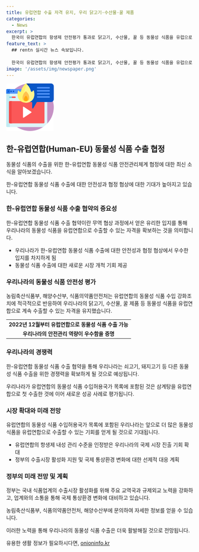 ```yaml
---
title: 유럽연합 수출 자격 유지, 우리 닭고기·수산물·꿀 제품
categories:
  - News
excerpt: >
  한국이 유럽연합의 항생제 안전평가 통과로 닭고기, 수산물, 꿀 등 동물성 식품을 유럽으로 수출 가능해졌다. 쇠고기, 돼지고기 등 다른 동물성 식품 수출 협상에서도 이점을 기대하고 있다. 유럽연합의 식품 항생제 강화조치에 적극적으로 대응한 결과로, 유럽연합으로의 동물성 식품 수출 자격을 유지할 것으로 전망되며, 이는 국내 식품업계에 긍정적인 영향을 미칠 것으로 기대된다.
feature_text: >
  ## rentn 실시간 뉴스 속보입니다.

  한국이 유럽연합의 항생제 안전평가 통과로 닭고기, 수산물, 꿀 등 동물성 식품을 유럽으로 수출 가능해졌다. 쇠고기, 돼지고기 등 다른 동물성 식품 수출 협상에서도 이점을 기대하고 있다. 유럽연합의 식품 항생제 강화조치에 적극적으로 대응한 결과로, 유럽연합으로의 동물성 식품 수출 자격을 유지할 것으로 전망되며, 이는 국내 식품업계에 긍정적인 영향을 미칠 것으로 기대된다.
image: '/assets/img/newspaper.png'
---
```


<p><img src="/assets/img/news.png" alt="rentncar 속보" /></p>

<h2 data-ke-size="size26">한-유럽연합(Human-EU) 동물성 식품 수출 협정</h2>

<p>동물성 식품의 수출을 위한 한-유럽연합 동물성 식품 안전관리체계 협정에 대한 최신 소식을 알아보겠습니다.</p>

<p data-ke-size="size16">한-유럽연합 동물성 식품 수출에 대한 안전성과 협정 협상에 대한 기대가 높아지고 있습니다.</p>

<h3 data-ke-size="size24">한-유럽연합 동물성 식품 수출 협약의 중요성</h3>

<p>한-유럽연합 동물성 식품 수출 협약이란 무역 협상 과정에서 얻은 유리한 입지를 통해 우리나라의 동물성 식품을 유럽연합으로 수출할 수 있는 자격을 확보하는 것을 의미합니다.</p>

<ul>
    <li>우리나라가 한-유럽연합 동물성 식품 수출에 대한 안전성과 협정 협상에서 우수한 입지를 차지하게 됨</li>
    <li>동물성 식품 수출에 대한 새로운 시장 개척 기회 제공</li>
</ul>

<h3 data-ke-size="size24">우리나라의 동물성 식품 안전성 평가</h3>

<p>농림축산식품부, 해양수산부, 식품의약품안전처는 유럽연합의 동물성 식품 수입 강화조치에 적극적으로 반응하여 우리나라의 닭고기, 수산물, 꿀 제품 등 동물성 식품을 유럽연합으로 계속 수출할 수 있는 자격을 유지했습니다.</p>

<table>
    <tr>
        <td style="text-align: center; height: 17px;"><b>2022년 12월부터 유럽연합으로 동물성 식품 수출 가능</b></td>
    </tr>
    <tr>
        <td style="text-align: center; height: 17px;"><b>우리나라의 안전관리 역량이 우수함을 증명</b></td>
    </tr>
</table>

<h3 data-ke-size="size24">우리나라의 경쟁력</h3>

<p>한-유럽연합 동물성 식품 수출 협약을 통해 우리나라는 쇠고기, 돼지고기 등 다른 동물성 식품 수출을 위한 경쟁력을 확보하게 될 것으로 예상됩니다.</p>

<p data-ke-size="size16">우리나라가 유럽연합의 동물성 식품 수입허용국가 목록에 포함된 것은 삼계탕을 유럽연합으로 첫 수출한 것에 이어 새로운 성공 사례로 평가됩니다.</p>

<h3 data-ke-size="size24">시장 확대와 미래 전망</h3>

<p>유럽연합의 동물성 식품 수입허용국가 목록에 포함된 우리나라는 앞으로 더 많은 동물성 식품을 유럽연합으로 수출할 수 있는 기회를 얻게 될 것으로 기대됩니다.</p>

<ul>
    <li>유럽연합의 항생제 내성 관리 수준을 인정받은 우리나라의 국제 시장 진출 기회 확대</li>
    <li>정부의 수출시장 활성화 지원 및 국제 통상환경 변화에 대한 선제적 대응 계획</li>
</ul>

<h3 data-ke-size="size24">정부의 미래 전망 및 계획</h3>

<p>정부는 국내 식품업계의 수출시장 활성화를 위해 주요 교역국과 규제외교 노력을 강화하고, 업계와의 소통을 통해 국제 통상환경 변화에 대비하고 있습니다.</p>

<p data-ke-size="size16">농림축산식품부, 식품의약품안전처, 해양수산부에 문의하여 자세한 정보를 얻을 수 있습니다.</p>

<p>이러한 노력을 통해 우리나라의 동물성 식품 수출은 더욱 활발해질 것으로 전망됩니다.</p>
유용한 생활 정보가 필요하시다면, <a href="https://onioninfo.kr" rel="dofollow">onioninfo.kr</a>


